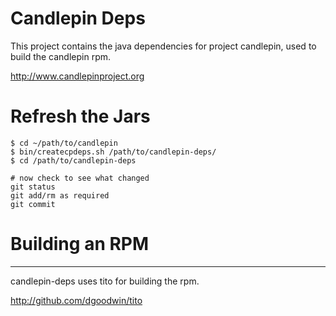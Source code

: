 # Candlepin Deps
This project contains the java dependencies for project candlepin,
used to build the candlepin rpm.

http://www.candlepinproject.org

# Refresh the Jars
```shell
$ cd ~/path/to/candlepin
$ bin/createcpdeps.sh /path/to/candlepin-deps/
$ cd /path/to/candlepin-deps

# now check to see what changed
git status
git add/rm as required
git commit
```

# Building an RPM
-------------
candlepin-deps uses tito for building the rpm. 

http://github.com/dgoodwin/tito

